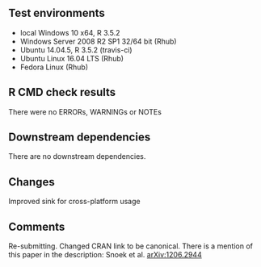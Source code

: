 
## Test environments
* local Windows 10 x64, R 3.5.2
* Windows Server 2008 R2 SP1 32/64 bit (Rhub)
* Ubuntu 14.04.5, R 3.5.2 (travis-ci)
* Ubuntu Linux 16.04 LTS (Rhub)
* Fedora Linux (Rhub)


## R CMD check results
There were no ERRORs, WARNINGs or NOTEs

## Downstream dependencies
There are no downstream dependencies.

## Changes
Improved sink for cross-platform usage


## Comments
Re-submitting. 
Changed CRAN link to be canonical. 
There is a mention of this paper in the description: Snoek et al. <arXiv:1206.2944>